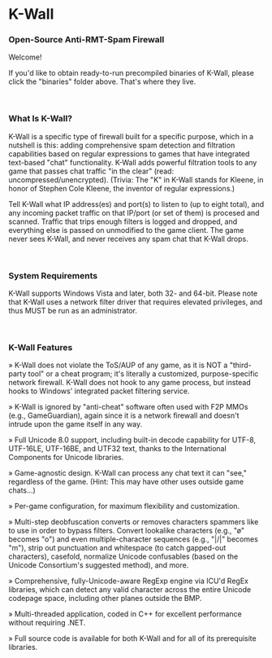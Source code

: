 # K-Wall
### Open-Source Anti-RMT-Spam Firewall

Welcome!

If you'd like to obtain ready-to-run precompiled binaries of K-Wall, please click the "binaries" folder above. That's where they live.

&nbsp;

### What Is K-Wall?

K-Wall is a specific type of firewall built for a specific purpose, which in a nutshell is this: adding comprehensive spam detection and filtration capabilities based on regular expressions to games that have integrated text-based "chat" functionality. K-Wall adds powerful filtration tools to any game that passes chat traffic "in the clear" (read: uncompressed/unencrypted). (Trivia: The "K" in K-Wall stands for Kleene, in honor of Stephen Cole Kleene, the inventor of regular expressions.)

Tell K-Wall what IP address(es) and port(s) to listen to (up to eight total), and any incoming packet traffic on that IP/port (or set of them) is procesed and scanned. Traffic that trips enough filters is logged and dropped, and everything else is passed on unmodified to the game client. The game never sees K-Wall, and never receives any spam chat that K-Wall drops.

&nbsp;

### System Requirements

K-Wall supports Windows Vista and later, both 32- and 64-bit. Please note that K-Wall uses a network filter driver that requires elevated privileges, and thus MUST be run as an administrator.

&nbsp;

### K-Wall Features

» K-Wall does not violate the ToS/AUP of any game, as it is NOT a "third-party tool" or a cheat program; it's literally a customized, purpose-specific network firewall. K-Wall does not hook to any game process, but instead hooks to Windows' integrated packet filtering service.

» K-Wall is ignored by "anti-cheat" software often used with F2P MMOs (e.g., GameGuardian), again since it is a network firewall and doesn't intrude upon the game itself in any way.

» Full Unicode 8.0 support, including built-in decode capability for UTF-8, UTF-16LE, UTF-16BE, and UTF32 text, thanks to the International Components for Unicode libraries.

» Game-agnostic design. K-Wall can process any chat text it can "see," regardless of the game. (Hint: This may have other uses outside game chats...)

» Per-game configuration, for maximum flexibility and customization.

» Multi-step deobfuscation converts or removes characters spammers like to use in order to bypass filters. Convert lookalike characters (e.g., "ø" becomes "o") and even multiple-character sequences (e.g., "|\/|" becomes "m"), strip out punctuation and whitespace (to catch gapped-out characters), casefold, normalize Unicode confusables (based on the Unicode Consortium's suggested method), and more.

» Comprehensive, fully-Unicode-aware RegExp engine via ICU'd RegEx libraries, which can detect any valid character across the entire Unicode codepage space, including other planes outside the BMP.

» Multi-threaded application, coded in C++ for excellent performance without requiring .NET.

» Full source code is available for both K-Wall and for all of its prerequisite libraries.

